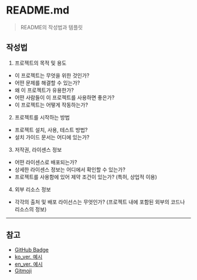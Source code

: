 # README.md
> README의 작성법과 템플릿

## 작성법

1. 프로젝트의 목적 및 용도
- 이 프로젝트는 무엇을 위한 것인가?
- 어떤 문제를 해결할 수 있는가?
- 왜 이 프로젝트가 유용한가?
- 어떤 사람들이 이 프로젝트를 사용하면 좋은가?
- 이 프로젝트는 어떻게 작동하는가?

2. 프로젝트를 시작하는 방법
- 프로젝트 설치, 사용, 테스트 방법?
- 설치 가이드 문서는 어디에 있는가? 

3. 저작권, 라이센스 정보
- 어떤 라이센스로 배포되는가?
- 상세한 라이센스 정보는 어디에서 확인할 수 있는가?
- 프로젝트를 사용함에 있어 제약 조건이 있는가? (특허, 상업적 이용)

4. 외부 리소스 정보
- 각각의 출처 및 배포 라이선스는 무엇인가? (프로젝트 내에 포함된 외부의 코드나 리소스의 정보)

---

## 참고

- [GitHub Badge](./docs/badge.md)
- [ko_ver. 예시](./docs/ko_example.md)
- [en_ver. 예시](./docs/en_example.md)
- [Gitmoji](./docs/gitmoji.md)